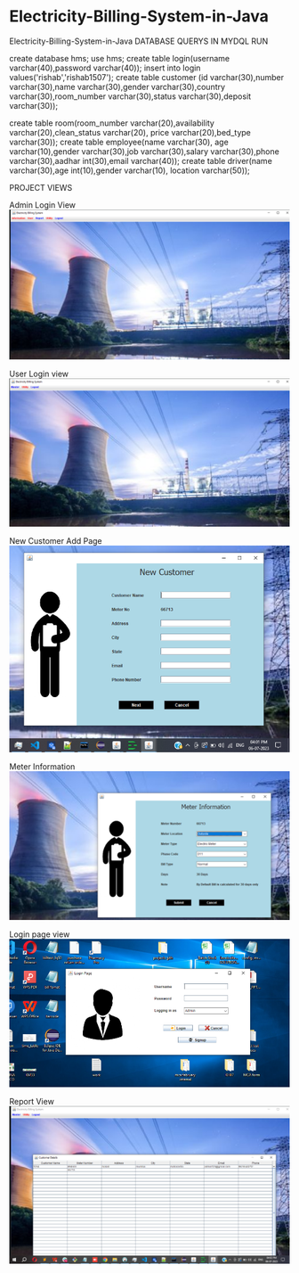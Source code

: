 # Electricity-Billing-System-in-Java
Electricity-Billing-System-in-Java
DATABASE QUERYS IN MYDQL RUN 


create database hms;
use hms;
create table login(username varchar(40),password varchar(40));
insert into login values('rishab','rishab1507');
create table customer (id varchar(30),number varchar(30),name varchar(30),gender varchar(30),country varchar(30),room_number varchar(30),status varchar(30),deposit varchar(30));

create table room(room_number varchar(20),availability varchar(20),clean_status varchar(20), price varchar(20),bed_type varchar(30));
create table employee(name varchar(30), age varchar(10),gender varchar(30),job varchar(30),salary varchar(30),phone varchar(30),aadhar int(30),email varchar(40));
create table driver(name varchar(30),age int(10),gender varchar(10), location varchar(50));


PROJECT VIEWS 

Admin Login View 
![Electricity-Billing-System-in-java](/public/1.png)

User Login view 
![Electricity-Billing-System-in-java](/public/2.png)

New Customer Add Page 
![Electricity-Billing-System-in-java](/public/3.png)

Meter Information 
![Electricity-Billing-System-in-java](/public/4.png)

Login page view 
![Electricity-Billing-System-in-java](/public/5.png)

Report View 
![Electricity-Billing-System-in-java](/public/6.png)
